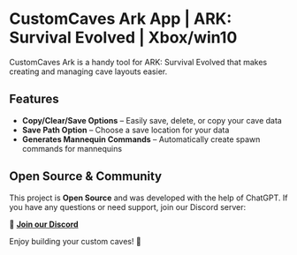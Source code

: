 # CustomCaves Ark App | ARK: Survival Evolved | Xbox/win10 

CustomCaves Ark is a handy tool for ARK: Survival Evolved that makes creating and managing cave layouts easier.

## Features
- **Copy/Clear/Save Options** – Easily save, delete, or copy your cave data
- **Save Path Option** – Choose a save location for your data
- **Generates Mannequin Commands** – Automatically create spawn commands for mannequins

## Open Source & Community
This project is **Open Source** and was developed with the help of ChatGPT. If you have any questions or need support, join our Discord server:

🔗 **[Join our Discord](https://discord.gg/RtEYex2vmu)**

Enjoy building your custom caves! 🚀

